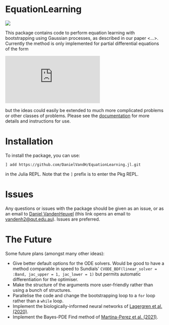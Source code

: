 # EquationLearning

[![](https://img.shields.io/badge/docs-dev-blue.svg)](https://DanielVandH.github.io/EquationLearning.jl/dev)

This package contains code to perform equation learning with bootstrapping using Gaussian processes, as described in our paper <...>. Currently the method is only implemented for partial differential equations of the form

![equation](http://latex.codecogs.com/svg.latex?%5Cfrac%7B%5Cpartial%20u%7D%7B%5Cpartial%20t%7D%20=%20T(t;%20%5Cmathbf%7B%5Calpha%7D)%20%5Cleft%5B%5Cfrac%7B%5Cpartial%7D%7B%5Cpartial%20x%7D%5Cleft(D(u;%20%5Cmathbf%7B%5Cbeta%7D)%5Cfrac%7B%5Cpartial%20u%7D%7B%5Cpartial%20x%7D%5Cright)%20&plus;%20R(u;%20%5Cmathbf%7B%5Cgamma%7D)%5Cright%5D,)

but the ideas could easily be extended to much more complicated problems or other classes of problems. Please see the [documentation](https://DanielVandH.github.io/EquationLearning.jl/dev) for more details and instructions for use. 

# Installation 

To install the package, you can use:
```
] add https://github.com/DanielVandH/EquationLearning.jl.git
```
in the Julia REPL. Note that the `]` prefix is to enter the Pkg REPL.

# Issues 

Any questions or issues with the package should be given as an issue, or as an email to [Daniel VandenHeuvel](mailto:vandenh2@qut.edu.au?subject=GP%20Equation%20Learning&body=Dear%20Daniel,) (this link opens an email to vandenh2@qut.edu.au). Issues are preferred.

# The Future 

Some future plans (amongst many other ideas):

- Give better default options for the ODE solvers. Would be good to have a method comparable in speed to Sundials' `CVODE_BDF(linear_solver = :Band, jac_upper = 1, jac_lower = 1)` but permits automatic differentiation for the optimiser.
- Make the structure of the arguments more user-friendly rather than using a bunch of structures.
- Parallelise the code and change the bootstrapping loop to a `for` loop rather than a `while` loop. 
- Implement the biologically-informed neural networks of [Lagergren et al. (2020)](https://doi.org/10.1371/journal.pcbi.1008462).
- Implement the Bayes-PDE Find method of [Martina-Perez et al. (2021)](https://doi.org/10.1098/rspa.2021.0426).
